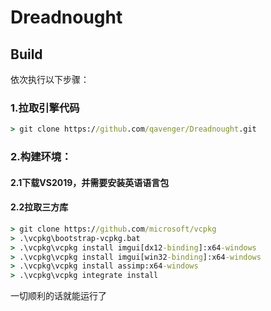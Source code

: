 # Dreadnought

## Build
依次执行以下步骤：

### 1.拉取引擎代码
```cmd
> git clone https://github.com/qavenger/Dreadnought.git
```
### 2.构建环境：

#### 2.1下载VS2019，并需要安装英语语言包
#### 2.2拉取三方库
```cmd
> git clone https://github.com/microsoft/vcpkg
> .\vcpkg\bootstrap-vcpkg.bat
> .\vcpkg\vcpkg install imgui[dx12-binding]:x64-windows
> .\vcpkg\vcpkg install imgui[win32-binding]:x64-windows
> .\vcpkg\vcpkg install assimp:x64-windows
> .\vcpkg\vcpkg integrate install
```

一切顺利的话就能运行了
